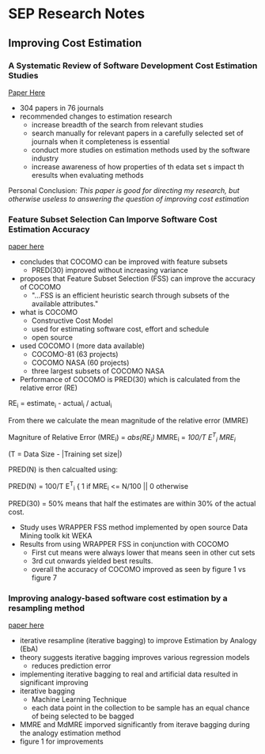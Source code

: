 # SEP Research Notes

## Improving Cost Estimation

### A Systematic Review of Software Development Cost Estimation Studies
[Paper Here](https://bura.brunel.ac.uk/bitstream/2438/1076/3/04027147.pdf)

- 304 papers in 76 journals
- recommended changes to estimation research
	- increase breadth of the search from relevant studies
	- search manually for relevant papers in a carefully selected set of journals when it completeness is essential
	- conduct more studies on estimation methods used by the software industry
	- increase awareness of how properties of th edata set s impact th eresults when evaluating methods

Personal Conclusion: *This paper is good for directing my research, but otherwise useless to answering the question of improving cost estimation*

### Feature Subset Selection Can Imporve Software Cost Estimation Accuracy 
[paper here](http://blankslatetech.com/project1/trunk/promisedata.org/pdf/stlouis2005ChenMenziesPortBoehm.pdf)

- concludes that COCOMO can be improved with feature subsets
	- PRED(30) improved without increasing variance
- proposes that Feature Subset Selection (FSS) can improve the accuracy of COCOMO
	- "...FSS is an efficient heuristic search through subsets of the available attributes."
- what is COCOMO
	- Constructive Cost Model
	- used for estimating software cost, effort and schedule
	- open source
- used COCOMO I (more data available)
	- COCOMO-81 (63 projects)
	- COCOMO NASA (60 projects)
	- three largest subsets of COCOMO NASA
- Performance of COCOMO is PRED(30) which is calculated from the relative error (RE)

RE<sub>i</sub> = estimate<sub>i</sub> - actual<sub>i</sub> / actual<sub>i</sub>

From there we calculate the mean magnitude of the relative error (MMRE)

Magniture of Relative Error (MRE<sub>i</sub>) = *abs(RE<sub>i</sub>)*
MMRE<sub>i</sub> = *100/T E<sup>T</sup><sub>i</sub> MRE<sub>i</sub>*

(T = Data Size - |Training set size|)

PRED(N) is then calcualted using:

PRED(N) = 100/T E<sup>T</sup><sub>i</sub> { 1 if MRE<sub>i</sub> <= N/100 || 0 otherwise

PRED(30) = 50% means that half the estimates are within 30% of the actual cost. 

- Study uses WRAPPER FSS method implemented by open source Data Mining toolk kit WEKA
- Results from using WRAPPER FSS in conjunction with COCOMO
	- First cut means were always lower that means seen in other cut sets
	- 3rd cut onwards yielded best results.
	- overall the accuracy of COCOMO improved as seen by figure 1 vs figure 7

### Improving analogy-based software cost estimation by a resampling method
[paper here](https://www.sciencedirect.com/science/article/pii/S0950584907000328)

- iterative resampline (iterative bagging) to improve Estimation by Analogy (EbA)
- theory suggests iterative bagging improves various regression models
	- reduces prediction error
- implementing iterative bagging to real and artificial data resulted in significant improving
- iterative bagging
	- Machine Learning Technique
	- each data point in the collection to be sample has an equal chance of being selected to be bagged
- MMRE and MdMRE imporved significantly from iterave bagging during the analogy estimation method
- figure 1 for improvements